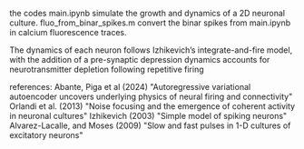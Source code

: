 the codes main.ipynb simulate the growth and dynamics of a 2D neuronal culture. 
fluo_from_binar_spikes.m convert the binar spikes from main.ipynb in calcium fluorescence traces.

The dynamics of each neuron follows Izhikevich’s integrate-and-fire model, 
with the addition of a pre-synaptic depression dynamics accounts for neurotransmitter depletion following repetitive firing

references: 
Abante, Piga et al (2024) "Autoregressive variational autoencoder uncovers underlying physics of neural firing and connectivity"
Orlandi et al. (2013) "Noise focusing and the emergence of coherent activity in neuronal cultures"
Izhikevich (2003) "Simple model of spiking neurons"
Alvarez-Lacalle, and Moses (2009) "Slow and fast pulses in 1-D cultures of excitatory neurons"
